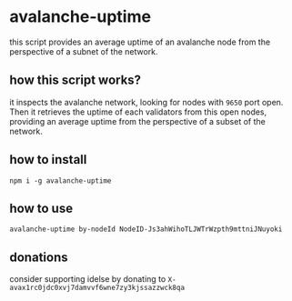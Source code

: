 # avalanche-uptime
this script provides an average uptime of an avalanche node from the perspective of a subnet of the network.

## how this script works?
it inspects the avalanche network, looking for nodes with `9650` port open. Then it retrieves the uptime of each validators from this open nodes, providing an average uptime from the perspective of a subset of the network.

## how to install
```
npm i -g avalanche-uptime
```

## how to use
```
avalanche-uptime by-nodeId NodeID-Js3ahWihoTLJWTrWzpth9mttniJNuyoki
```

## donations
consider supporting idelse by donating to `X-avax1rc0jdc0xvj7damvvf6wne7zy3kjssazzwck8qa`

